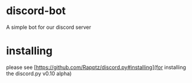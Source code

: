 # discord-bot
A simple bot for our discord server

# installing
please see [https://github.com/Rapptz/discord.py#installing](for installing the discord.py v0.10 alpha)
